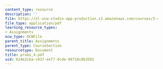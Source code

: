 ```yaml
---
content_type: resource
description: ''
file: https://ol-ocw-studio-app-production.s3.amazonaws.com/courses/3-45-magnetic-materials-spring-2004/624e2cbac037eef7dcde99718c8b3501_probs_4.pdf
file_type: application/pdf
learning_resource_types:
- Assignments
ocw_type: OCWFile
parent_title: Assignments
parent_type: CourseSection
resourcetype: Document
title: probs_4.pdf
uid: 624e2cba-c037-eef7-dcde-99718c8b3501
---
```

